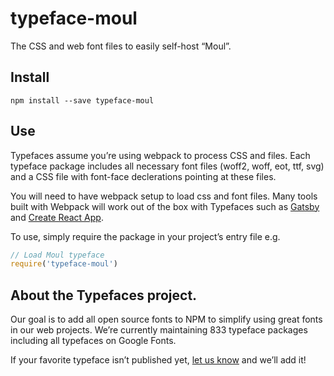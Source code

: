 
# typeface-moul

The CSS and web font files to easily self-host “Moul”.

## Install

`npm install --save typeface-moul`

## Use

Typefaces assume you’re using webpack to process CSS and files. Each typeface
package includes all necessary font files (woff2, woff, eot, ttf, svg) and
a CSS file with font-face declerations pointing at these files.

You will need to have webpack setup to load css and font files. Many tools built
with Webpack will work out of the box with Typefaces such as [Gatsby](https://github.com/gatsbyjs/gatsby)
and [Create React App](https://github.com/facebookincubator/create-react-app).

To use, simply require the package in your project’s entry file e.g.

```javascript
// Load Moul typeface
require('typeface-moul')
```

## About the Typefaces project.

Our goal is to add all open source fonts to NPM to simplify using great fonts in
our web projects. We’re currently maintaining 833 typeface packages
including all typefaces on Google Fonts.

If your favorite typeface isn’t published yet, [let us know](https://github.com/KyleAMathews/typefaces)
and we’ll add it!
